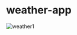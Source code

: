 # weather-app
![weather1](https://github.com/ashishbibiyan07/weather-app/assets/92112287/e50710cb-8cd4-4645-9afd-25d93653c771)

